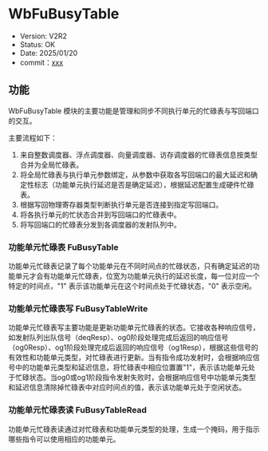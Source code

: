 # WbFuBusyTable

- Version: V2R2
- Status: OK
- Date: 2025/01/20
- commit：[xxx](https://github.com/OpenXiangShan/XiangShan/tree/xxx)

## 功能

WbFuBusyTable 模块的主要功能是管理和同步不同执行单元的忙碌表与写回端口的交互。

主要流程如下：

1. 来自整数调度器、浮点调度器、向量调度器、访存调度器的忙碌表信息按类型合并为全局忙碌表。
2. 将全局忙碌表与执行单元参数绑定，从参数中获取各写回端口的最大延迟和确定性标志（功能单元执行延迟是否是确定延迟），根据延迟配置生成硬件忙碌表。
3. 根据写回物理寄存器类型判断执行单元是否连接到指定写回端口。
4. 将各执行单元的忙状态合并到写回端口的忙碌表中。
5. 将写回端口的忙碌表分发到各调度器的发射队列中。

### 功能单元忙碌表 FuBusyTable

功能单元忙碌表记录了每个功能单元在不同时间点的忙碌状态，只有确定延迟的功能单元才会有功能单元忙碌表，位宽为功能单元执行的延迟长度，每一位对应一个特定的时间点，"1"
表示该功能单元在这个时间点处于忙碌状态，"0" 表示空闲。

### 功能单元忙碌表写 FuBusyTableWrite

功能单元忙碌表写主要功能是更新功能单元忙碌表的状态。它接收各种响应信号，如发射队列出队信号（deqResp）、og0阶段处理完成后返回的响应信号（og0Resp）、og1阶段处理完成后返回的响应信号（og1Resp），根据这些信号的有效性和功能单元类型，对忙碌表进行更新。当有指令成功发射时，会根据响应信号中的功能单元类型和延迟信息，将忙碌表中相应位置置"1"，表示该功能单元处于忙碌状态。当og0或og1阶段指令发射失败时，会根据响应信号中功能单元类型和延迟信息清除掉忙碌表中对应时间点的值，表示该功能单元处于空闲状态。

### 功能单元忙碌表读 FuBusyTableRead

功能单元忙碌表读通过对忙碌表和功能单元类型的处理，生成一个掩码，用于指示哪些指令可以使用相应的功能单元。
